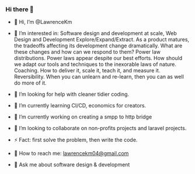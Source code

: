 ### Hi there 👋

- 👋 Hi, I’m @LawrenceKm

- 👀 I’m interested in:
    Software design and development at scale, Web Design and Development
    Explore/Expand/Extract. As a product matures, the tradeoffs affecting its development change dramatically. What are these changes and how can we respond to them?
    Power law distributions. Power laws appear despite our best efforts. How should we adapt our tools and techniques to the inexorable laws of nature.
    Coaching. How to deliver it, scale it, teach it, and measure it.
    Reversibility. When you can unlearn and re-learn, then you can as well do more of it.
- 🤔 I’m looking for help with cleaner tidier coding.
- 🌱 I’m currently learning CI/CD, economics for creators.
- 🔭 I’m currently working on creating a smpp to http bridge
- 👯 I’m looking to collaborate on non-profits projects and laravel projects.
- ⚡ Fact: first solve the problem, then write the code.
- 💞️ How to reach me: lawrencekm04@gmail.com
- 💬 Ask me about software design & development

<!--
**lawrencekm/LawrenceKm** is a ✨ _special_ ✨ repository because its `README.md` (this file) appears on your GitHub profile.

-->

